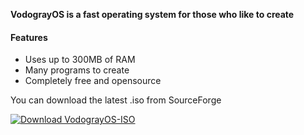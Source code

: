 **VodograyOS is a fast operating system for those who like to create**


#### Features
- Uses up to 300MB of RAM
- Many programs to create
- Completely free and opensource



You can download the latest .iso from SourceForge

[![Download VodograyOS-ISO](https://a.fsdn.com/con/app/sf-download-button)](https://sourceforge.net/projects/vodograyos-iso/files/latest/download)
